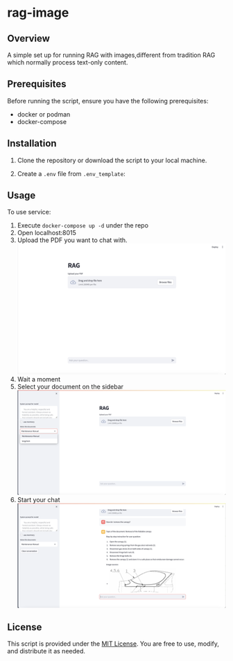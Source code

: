 # rag-image
## Overview

A simple set up for running RAG with images,different from tradition RAG which normally process text-only content. 

## Prerequisites

Before running the script, ensure you have the following prerequisites:

- docker or podman
- docker-compose

## Installation

1. Clone the repository or download the script to your local machine.

2. Create a `.env` file from `.env_template`:

## Usage

To use service:

1. Execute `docker-compose up -d` under the repo
2. Open localhost:8015
3. Upload the PDF you want to chat with. 
![./data/images/rag-upload-pdf.png](https://github.com/buckylee2019/rag-image/blob/main/data/images/rag-upload-pdf.png)
4. Wait a moment
5. Select your document on the sidebar
   ![Select on sideBar](https://github.com/buckylee2019/rag-image/blob/main/data/images/rag-sidebar.png)
6. Start your chat
   ![chat](https://github.com/buckylee2019/rag-image/blob/main/data/images/rag-chat.png)
## License

This script is provided under the [MIT License](LICENSE). You are free to use, modify, and distribute it as needed.